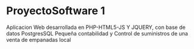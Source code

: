 # ProyectoSoftware 1
Aplicacion Web desarrollada en PHP-HTML5-JS Y JQUERY, con base de datos PostgresSQL
Pequeña contabilidad y Control de suministros de una venta de empanadas local
